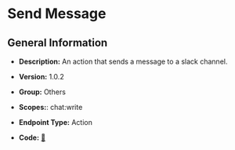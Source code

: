 # Send Message

## General Information

- **Description:** An action that sends a message to a slack channel.

- **Version:** 1.0.2
- **Group:** Others
- **Scopes:**: chat:write
- **Endpoint Type:** Action
- **Code:** [🔗](https://github.com/NangoHQ/integration-templates/tree/main/integrations/slack/actions/send-message.ts)
